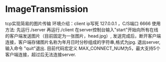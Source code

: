 # ImageTransmission
   tcp实现简易的图片传输
   环境介绍：client ip写死 127.0.0.1 ，C/S端口 6666
   使用方法: 先运行./server  再运行./client     在server控制台输入"start"开始向所有在线的客户端发送图片（目前固定为一张图片，head.jpg）,
发送完成后，断开客户端连接，客户端存储图片名称为年月日时分秒组成的字符串,格式为jpg.
   退出server,输入命令 "quit"退出.
   目前代码宏定义 MAX_CONNECT_NUM为5，最大支持5个客户端连接，超过后无法连接server.
